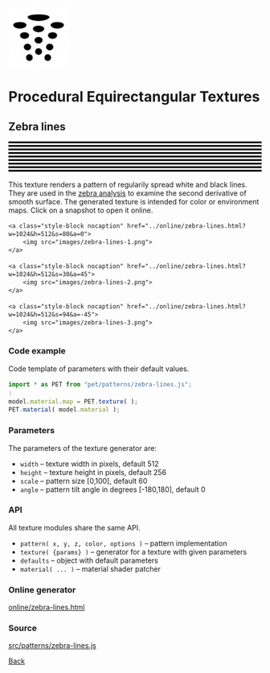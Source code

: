 <img class="logo" src="../assets/logo/logo.png">


# Procedural Equirectangular Textures


## Zebra lines
<img src="images/zebra-lines.jpg">

This texture renders a pattern of regularily spread white and
black lines. They are used in the [zebra analysis](https://en.wikipedia.org/wiki/Zebra_analysis)
to examine the second derivative of smooth surface. The
generated texture is intended for color or environment maps.
Click on a snapshot to open it online.

<p class="gallery">

	<a class="style-block nocaption" href="../online/zebra-lines.html?w=1024&h=512&s=80&a=0">
		<img src="images/zebra-lines-1.png">
	</a>

	<a class="style-block nocaption" href="../online/zebra-lines.html?w=1024&h=512&s=30&a=45">
		<img src="images/zebra-lines-2.png">
	</a>

	<a class="style-block nocaption" href="../online/zebra-lines.html?w=1024&h=512&s=94&a=-45">
		<img src="images/zebra-lines-3.png">
	</a>

</p>


### Code example

Code template of parameters with their default values.

```js
import * as PET from "pet/patterns/zebra-lines.js";
:
model.material.map = PET.texture( );
PET.material( model.material );
```

### Parameters

The parameters of the texture generator are:

* `width` &ndash; texture width in pixels, default 512
* `height` &ndash; texture height in pixels, default 256
* `scale` &ndash; pattern size [0,100], default 60
* `angle` &ndash; pattern tilt angle in degrees [-180,180], default 0


### API

All texture modules share the same API.

* `pattern( x, y, z, color, options )` &ndash; pattern implementation
* `texture( {params} )` &ndash; generator for a texture with given parameters
* `defaults` &ndash; object with default parameters
* `material( ... )` &ndash; material shader patcher


### Online generator

[online/zebra-lines.html](../online/zebra-lines.html)

### Source

[src/patterns/zebra-lines.js](https://github.com/boytchev/texture-generator/blob/main/src/patterns/zebra-lines.js)


		
<div class="footnote">
	<a href="#" onclick="window.history.back(); return false;">Back</a>
</div>
